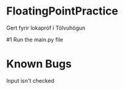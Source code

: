# FloatingPointPractice
Gert fyrir lokapróf í Tölvuhögun

#1 Run the main.py file


# Known Bugs

Input isn't checked
